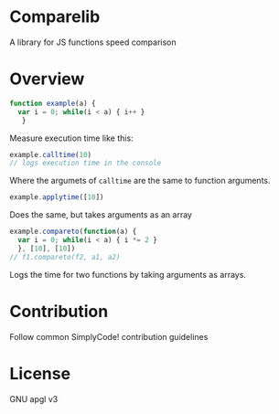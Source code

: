 # Comparelib
 A library for JS functions speed comparison
# Overview
 ```js
 function example(a) { 
   var i = 0; while(i < a) { i++ }
    }
 ```
 Measure execution time like this:
 ```js
 example.calltime(10)
 // logs execution time in the console
 ```
 Where the argumets of `calltime` are the same to function arguments.
 ```js
 example.applytime([10])
 ```
 Does the same, but takes arguments as an array
 ```js
 example.compareto(function(a) {
   var i = 0; while(i < a) { i *= 2 }
   }, [10], [10])
 // f1.compareto(f2, a1, a2)
 ```
 Logs the time for two functions by taking arguments as arrays.
   
# Contribution
 Follow common SimplyCode! contribution guidelines
   
# License
 GNU apgl v3
